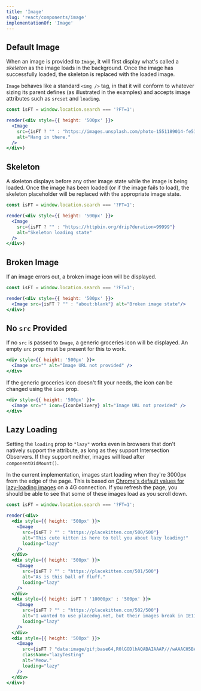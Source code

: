 ```yaml
---
title: 'Image'
slug: 'react/components/image'
implementationOf: 'Image'
---
```


## Default Image

When an image is provided to `Image`, it will first display what's called a _skeleton_ as the image loads in the background. Once the image has successfully loaded, the skeleton is replaced with the loaded image.

`Image` behaves like a standard `<img />` tag, in that it will conform to whatever sizing its parent defines (as illustrated in the examples) and accepts image attributes such as `srcset` and `loading`.

```jsx
const isFT = window.location.search === '?FT=1';

render(<div style={{ height: '500px' }}>
  <Image
    src={isFT ? "" : "https://images.unsplash.com/photo-1551189014-fe516aed0e9e"}
    alt="Hang in there."
  />
</div>)
```

## Skeleton

A skeleton displays before any other image state while the image is being loaded. Once the image has been loaded (or if the image fails to load), the skeleton placeholder will be replaced with the appropriate image state.

```jsx
const isFT = window.location.search === '?FT=1';

render(<div style={{ height: '500px' }}>
  <Image
    src={isFT ? "" : "https://httpbin.org/drip?duration=99999"}
    alt="Skeleton loading state"
  />
</div>)
```

## Broken Image

If an image errors out, a broken image icon will be displayed.

```jsx
const isFT = window.location.search === '?FT=1';

render(<div style={{ height: '500px' }}>
  <Image src={isFT ? "" : "about:blank"} alt="Broken image state"/>
</div>)
```

## No `src` Provided

If no `src` is passed to `Image`, a generic groceries icon will be displayed. An empty `src` prop must be present for this to work.

```jsx
<div style={{ height: '500px' }}>
  <Image src="" alt="Image URL not provided" />
</div>
```

If the generic groceries icon doesn't fit your needs, the icon can be changed using the `icon` prop.

```jsx
<div style={{ height: '500px' }}>
  <Image src="" icon={IconDelivery} alt="Image URL not provided" />
</div>
```

## Lazy Loading

Setting the `loading` prop to `"lazy"` works even in browsers that don't natively support the attribute, as long as they support Intersection Observers. If they support neither, images will load after `componentDidMount()`.

In the current implementation, images start loading when they're 3000px from the edge of the page. This is based on [Chrome's default values for lazy-loading images](https://cs.chromium.org/chromium/src/third_party/blink/renderer/core/frame/settings.json5?l=971-1003&rcl=e8f3cf0bbe085fee0d1b468e84395aad3ebb2cad) on a 4G connection. If you refresh the page, you should be able to see that some of these images load as you scroll down.

```jsx
const isFT = window.location.search === '?FT=1';

render(<div>
  <div style={{ height: '500px' }}>
    <Image
      src={isFT ? "" : "https://placekitten.com/500/500"}
      alt="This cute kitten is here to tell you about lazy loading!"
      loading="lazy"
    />
  </div>
  <div style={{ height: '500px' }}>
    <Image
      src={isFT ? "" : "https://placekitten.com/501/500"}
      alt="As is this ball of fluff."
      loading="lazy"
    />
  </div>
  <div style={{ height: isFT ? '10000px' : '500px' }}>
    <Image
      src={isFT ? "" : "https://placekitten.com/502/500"}
      alt="I wanted to use placedog.net, but their images break in IE11."
      loading="lazy"
    />
  </div>
  <div style={{ height: '500px' }}>
    <Image
      src={isFT ? "data:image/gif;base64,R0lGODlhAQABAIAAAP///wAAACH5BAEAAAAALAAAAAABAAEAAAICRAEAOw==" : "https://placekitten.com/503/500"}
      className="lazyTesting"
      alt="Meow."
      loading="lazy"
    />
  </div>
</div>)
```
